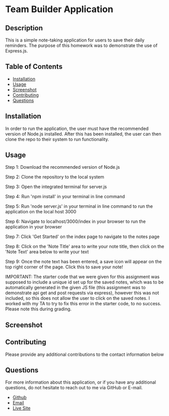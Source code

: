 # Team Builder Application

## Description

This is a simple note-taking application for users to save their daily reminders. The purpose of this homework was to demonstrate the use of Express.js.

## Table of Contents

* [Installation](#installation)
* [Usage](#usage)
* [Screenshot](#screenshot)
* [Contributing](#contributing)
* [Questions](#questions)

## Installation

In order to run the application, the user must have the recommended version of Node.js installed. After this has been installed, the user can then clone the repo to their system to run functionality.

## Usage

Step 1: Download the recommended version of Node.js

Step 2: Clone the repository to the local system

Step 3: Open the integrated terminal for server.js

Step 4: Run 'npm install' in your terminal in line command

Step 5: Run 'node server.js' in your terminal in line command to run the application on the local host 3000

Step 6: Navigate to localhost/3000/index in your browser to run the application in your browser

Step 7: Click 'Get Started' on the index page to navigate to the notes page

Step 8: Click on the 'Note Title' area to write your note title, then click on the 'Note Text' area below to write your text

Step 9: Once the note text has been entered, a save icon will  appear on the top right corner of the page. Click this to save your note! 

IMPORTANT: The starter code that we were given for this assignment was supposed to include a unique id set up for the saved notes, which was to be automatically generated in the given JS file (this assignment was to demonstrate api get and post requests via express), however this was not included, so this does not allow the user to click on the saved notes. I worked with my TA to try to fix this error in the starter code, to no success. Please note this during grading. 

## Screenshot



## Contributing

Please provide any additional contributions to the contact information below

## Questions

For more information about this application, or if you have any additional questions, do not hesitate to reach out to me via GitHub or E-mail.

- [Github](https://www.github.com/rgr5035)
- [Email](mailto:rgr5035@gmail.com)
- [Live Site](https://agile-plains-88109.herokuapp.com/)
